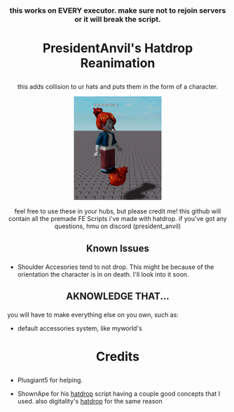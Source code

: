 ### <p align="center">this works on EVERY executor. make sure not to rejoin servers or it will break the script.</p>

# <p align="center">PresidentAnvil's Hatdrop Reanimation</p>
<p align="center">this adds collision to ur hats and puts them in the form of a character.</p>

<p align="center"><img src="./videos/Screenshot%202024-11-27%20155459.png" alt="drawing" width="200"/></p>

<p align="center">feel free to use these in your hubs, but please credit me! this github will contain all the premade FE Scripts i've made with hatdrop. if you've got any questions, hmu on discord (president_anvil)</p>

## <p align="center">Known Issues</p>
- Shoulder Accesories tend to not drop. This might be because of the orientation the character is in on death. I'll look into it soon.

## <p align="center">AKNOWLEDGE THAT...</p>
you will have to make everything else on you own, such as:
- default accessories system, like myworld's

# <p align="center">Credits</p>
- Plusgiant5 for helping.</p>
- ShownApe for his <a href="https://github.com/ShownApe/hatdrop">hatdrop</a> script having a couple good concepts that I used. also digitality's <a href="https://github.com/PresidentAnvil/hatdrop">hatdrop</a> for the same reason</p>
